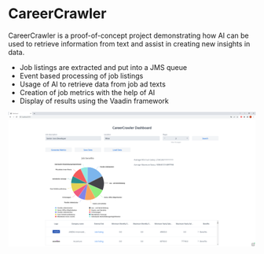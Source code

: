 # CareerCrawler

CareerCrawler is a proof-of-concept project demonstrating how AI can be used to retrieve information from text and assist in creating new insights in data. 

* Job listings are extracted and put into a JMS queue
* Event based processing of job listings
* Usage of AI to retrieve data from job ad texts
* Creation of job metrics with the help of AI
* Display of results using the Vaadin framework

![Screenshot](screenshot.png)
